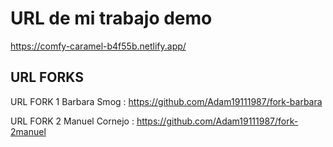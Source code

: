 # URL de mi trabajo demo

https://comfy-caramel-b4f55b.netlify.app/


## URL FORKS

URL FORK 1 Barbara Smog : https://github.com/Adam19111987/fork-barbara

URL FORK 2 Manuel Cornejo : https://github.com/Adam19111987/fork-2manuel
